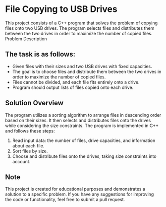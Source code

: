 # File Copying to USB Drives
This project consists of a C++ program that solves the problem of copying files onto two USB drives. The program selects files and distributes them between the two drives in order to maximize the number of copied files.
Problem Description

## The task is as follows:

- Given files with their sizes and two USB drives with fixed capacities.
- The goal is to choose files and distribute them between the two drives in order to maximize the number of copied files.
- Files cannot be divided, and each file fits entirely onto a drive.
-  Program should output lists of files copied onto each drive.

## Solution Overview

The program utilizes a sorting algorithm to arrange files in descending order based on their sizes. It then selects and distributes files onto the drives while considering the size constraints. The program is implemented in C++ and follows these steps:

1. Read input data: the number of files, drive capacities, and information about each file.
2. Sort files by size.
3. Choose and distribute files onto the drives, taking size constraints into account.

## Note

This project is created for educational purposes and demonstrates a solution to a specific problem. If you have any suggestions for improving the code or functionality, feel free to submit a pull request.
